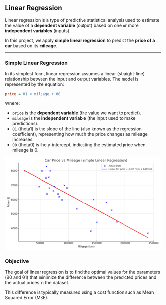 ## Linear Regression

Linear regression is a type of predictive statistical analysis used to estimate the value of a **dependent variable** (output) based on one or more **independent variables** (inputs).

In this project, we apply **simple linear regression** to predict the **price of a car** based on its **mileage**.

---

### Simple Linear Regression

In its simplest form, linear regression assumes a linear (straight-line) relationship between the input and output variables. The model is represented by the equation:

```ini
price = θ1 × mileage + θ0
```
Where:
- `price` is the **dependent variable** (the value we want to predict).
- `mileage` is the **independent variable** (the input used to make predictions).
- `θ1` (theta1) is the slope of the line (also known as the regression coefficient), representing how much the price changes as mileage increases.
- `θ0` (theta0) is the y-intercept, indicating the estimated price when mileage is 0.

![Car Price vs Mileage](images/linear_regression_car_price.png)

### Objective
The goal of linear regression is to find the optimal values for the parameters (θ0 and θ1) that minimize the difference between the predicted prices and the actual prices in the dataset.

This difference is typically measured using a cost function such as Mean Squared Error (MSE).